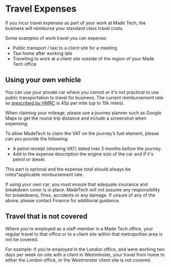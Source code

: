 # Travel Expenses

If you incur travel expenses as part of your work at Made Tech, the business will reimburse your standard class travel costs.

Some examples of work travel you can expense:

- Public transport / taxi to a client site for a meeting
- Taxi home after working late
- Travelling to work at a client site outside of the region of your Made Tech office


## Using your own vehicle
You can use your private car where you cannot or it's not practical to use public transportation to travel for business. The current reimbursement rate as [prescribed by HMRC](https://www.gov.uk/expenses-and-benefits-business-travel-mileage/rules-for-tax) is 45p per mile (up to 10k miles).

When claiming your mileage, please use a journey planner such as Google Maps to get the round-trip distance and include a screenshot when expensing. 

To allow MadeTech to claim the VAT on the journey’s fuel element, please can you provide the following:
- A petrol receipt (showing VAT) dated max 2 months before the journey.
- Add to the expense description the engine size of the car and if it's petrol or diesel.

This part is optional and the expense total should always be miles*applicable reimbursement rate.

If using your own car, you must ensure that adequate insurance and breakdown cover is in place. MadeTech will not assume any responsibility for breakdowns, fines, accidents or any damage. If unsure of any of the above, please contact Finance for additional guidance.


## Travel that is not covered

Where you're employed as a staff member in a Made Tech office, your regular travel to that office or to a client site within that metropolitan area is not be covered.

For example: if you're employed in the London office, and were working two days per week on-site with a client in Westminster, your travel from home to either the London office, or the Westminster client site is not covered. 
